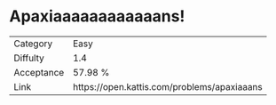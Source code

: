 # Apaxiaaaaaaaaaaaans!

<table>
    <tr>
        <td>Category</td>
        <td>Easy</td>
    </tr>
    <tr>
        <td>Diffulty</td>
        <td>1.4</td>
    </tr>
    <tr>
        <td>Acceptance</td>
        <td>57.98 %</td>
    </tr>
    <tr>
        <td>Link</td>
        <td>https://open.kattis.com/problems/apaxiaaans</td>
    </tr>
</table>